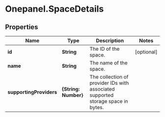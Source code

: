 # Onepanel.SpaceDetails

## Properties
Name | Type | Description | Notes
------------ | ------------- | ------------- | -------------
**id** | **String** | The ID of the space. | [optional] 
**name** | **String** | The name of the space. | 
**supportingProviders** | **{String: Number}** | The collection of provider IDs with associated supported storage space in bytes.  | 


